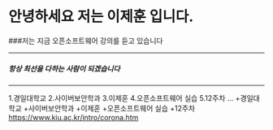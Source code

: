 
# 안녕하세요 저는 이제훈 입니다.
###저는 지금 오픈소프트웨어 강의를 듣고 있습니다
***
##### 항상 최선을 다하는 사람이 되겠습니다
******
1.경일대학교
2.사이버보안학과
3.이제훈
4.오픈소프트웨어 실습
5.12주차
...
+경일대학교
+사이버보안학과
+이제훈
+오픈소프트웨어 실습
+12주차
<https://www.kiu.ac.kr/intro/corona.htm>

